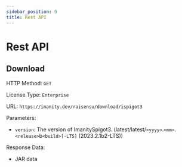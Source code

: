 ```yaml
---
sidebar_position: 9
title: Rest API
---
```


# Rest API

## Download

HTTP Method: `GET`

License Type: `Enterprise`

URL: `https://imanity.dev/raisensu/download/ispigot3`

Parameters:
- `version`: The version of ImanitySpigot3. (latest/latest/`<yyyy>`.`<mm>`.`<release>`b`<build>[-LTS]` (2023.2.1b2-LTS))
  
Response Data:
- JAR data
